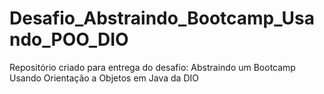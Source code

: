 # Desafio_Abstraindo_Bootcamp_Usando_POO_DIO
Repositório criado para entrega do desafio: 
Abstraindo um Bootcamp Usando Orientação a Objetos em Java da DIO
